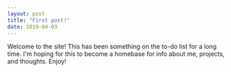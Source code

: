 ```yaml
---
layout: post
title: "First post!"
date: 2019-04-03
---
```


Welcome to the site! This has been something on the to-do list for a long time. I'm hoping for this to become a homebase for info about me, projects, and thoughts. Enjoy!
